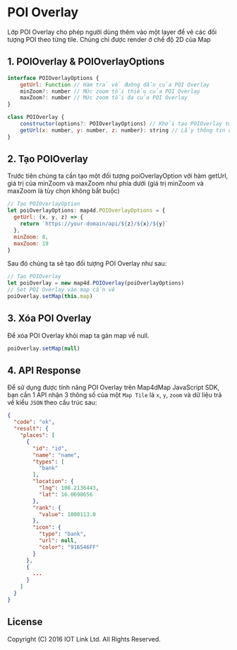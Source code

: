 # POI Overlay

Lớp POI Overlay cho phép người dùng thêm vào một layer để vẽ các đối tượng POI theo từng tile. Chúng chỉ được render ở chế độ 2D của Map

## 1. POIOverlay & POIOverlayOptions

```javascript
interface POIOverlayOptions {
    getUrl: Function // Hàm trả về đường dẫn của POI Overlay
    minZoom?: number // Mức zoom tối thiểu của POI Overlay
    maxZoom?: number // Mức zoom tối đa của POI Overlay
}
````

```javascript
class POIOverlay {
    constructor(options?: POIOverlayOptions) // Khởi tạo POIOverlay từ POIOverlayOptions
    getUrl(x: number, y: number, z: number): string // Lấy thông tin đường dẫn của POI theo TileCoordinate
}
```

## 2. Tạo POIOverlay
Trước tiên chúng ta cần tạo một đối tượng poiOverlayOption với hàm getUrl, giá trị của minZoom và maxZoom như phía dưới (giá trị minZoom và maxZoom là tùy chọn không bắt buộc)

```javascript
// Tạo POIOverlayOption
let poiOverlayOptions: map4d.POIOverlayOptions = {
  getUrl: (x, y, z) => {
    return `https://your-domain/api/${z}/${x}/${y}`
  },
  minZoom: 8,
  maxZoom: 19
}
```

Sau đó chúng ta sẽ tạo đối tượng POI Overlay như sau:

```javascript
// Tạo POIOverlay
let poiOverlay = new map4d.POIOverlay(poiOverlayOptions)
// Set POI Overlay vào map cần vẽ
poiOverlay.setMap(this.map)
```

## 3. Xóa POI Overlay

Để xóa POI Overlay khỏi map ta gán map về null.

```javascript
poiOverlay.setMap(null)
```

## 4. API Response
Để sử dụng được tính năng POI Overlay trên Map4dMap JavaScript SDK, bạn cần 1 API nhận 3 thông số của một `Map Tile` là `x`, `y`, `zoom` và dữ liệu trả về kiểu `JSON` theo cấu trúc sau:

```json
{
  "code": "ok",
  "result": {
    "places": [
      {
        "id": "id",
        "name": "name",
        "types": [
          "bank"
        ],
        "location": {
          "lng": 108.2136443,
          "lat": 16.0698656
        },
        "rank": {
          "value": 1000113.0
        },
        "icon": {
          "type": "bank",
          "url": null,
          "color": "916546FF"
        }
      },
      {
        ...
      }
    ]
  }
}
```

License
-------

Copyright (C) 2016 IOT Link Ltd. All Rights Reserved.
